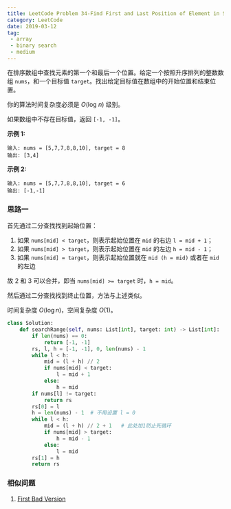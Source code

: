 ```yaml
---
title: LeetCode Problem 34-Find First and Last Position of Element in Sorted Array
category: LeetCode
date: 2019-03-12
tag:
 - array
 - binary search
 - medium
---
```


在排序数组中查找元素的第一个和最后一个位置。给定一个按照升序排列的整数数组 `nums`，和一个目标值 `target`。找出给定目标值在数组中的开始位置和结束位置。

你的算法时间复杂度必须是 *O*(log *n*) 级别。

如果数组中不存在目标值，返回 `[-1, -1]`。

**示例 1:**

```
输入: nums = [5,7,7,8,8,10], target = 8
输出: [3,4]
```

**示例 2:**

```
输入: nums = [5,7,7,8,8,10], target = 6
输出: [-1,-1]
```

<!-- more -->

### 思路一

首先通过二分查找找到起始位置：

1. 如果 `nums[mid] < target`，则表示起始位置在 `mid` 的右边 `l = mid + 1`；
2. 如果 `nums[mid] > target`，则表示起始位置在 `mid` 的左边 `h = mid - 1`；
3. 如果 `nums[mid] = target`，则表示起始位置就在 `mid (h = mid)` 或者在 `mid` 的左边

故 2 和 3 可以合并，即当 `nums[mid] >= target` 时，`h = mid`。

然后通过二分查找找到终止位置，方法与上述类似。

时间复杂度 $O(\log n)$，空间复杂度 $O(1)$。

```python
class Solution:
    def searchRange(self, nums: List[int], target: int) -> List[int]:
        if len(nums) == 0:
            return [-1, -1]
        rs, l, h = [-1, -1], 0, len(nums) - 1
        while l < h:
            mid = (l + h) // 2
            if nums[mid] < target:
                l = mid + 1
            else:
                h = mid
        if nums[l] != target:
            return rs
        rs[0] = l
        h = len(nums) - 1  # 不用设置 l = 0
        while l < h:
            mid = (l + h) // 2 + 1   # 此处加1防止死循环
            if nums[mid] > target:
                h = mid - 1
            else:
                l = mid
        rs[1] = h
        return rs
```

### 相似问题

1. [First Bad Version](https://leetcode.com/problems/first-bad-version/)